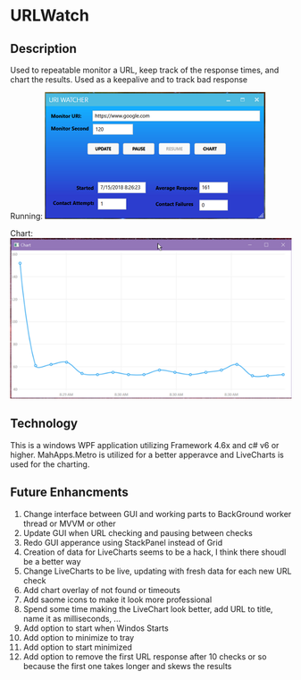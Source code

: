 ﻿# URLWatch

## Description

Used to repeatable monitor a URL, keep track of the response times, and chart the results.  Used as a keepalive and to track bad response

Running: ![](../URLWatch/Info/Running.png)

Chart: ![](../URLWatch/Info/ChartExample.png)

## Technology

This is a windows WPF application utilizing Framework 4.6x and c# v6 or higher. MahApps.Metro is utilized for a better apperavce and LiveCharts is used for the charting. 

## Future Enhancments

1.  Change interface between GUI and working parts to BackGround worker thread or MVVM or other
2.  Update GUI when URL checking and pausing between checks 
3.  Redo GUI apperance using StackPanel instead of Grid 
4.  Creation of data for LiveCharts seems to be a hack, I think there shoudl be a better way 
5.  Change LiveCharts to be live, updating with fresh data for each new URL check
6.  Add chart overlay of not found or timeouts 
7.  Add saome icons to make it look more professional 
8.  Spend some time making the LiveChart look better, add URL to title, name it as milliseconds, ... 
9.  Add option to start when Windos Starts
10. Add option to minimize to tray
11. Add option to start minimized 
12. Add option to remove the first URL response after 10 checks or so because the first one takes longer and skews the results 

